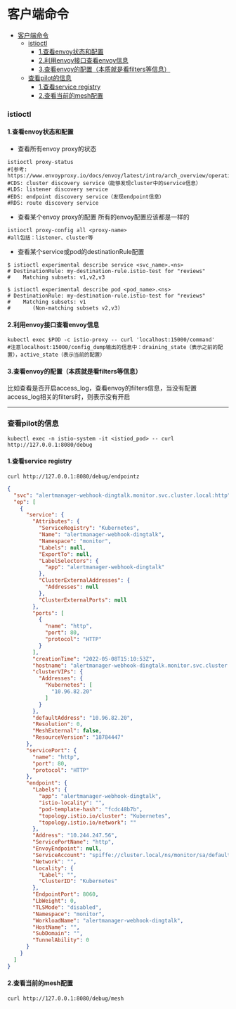 # 客户端命令

<!-- @import "[TOC]" {cmd="toc" depthFrom=1 depthTo=6 orderedList=false} -->
<!-- code_chunk_output -->

- [客户端命令](#客户端命令)
    - [istioctl](#istioctl)
      - [1.查看envoy状态和配置](#1查看envoy状态和配置)
      - [2.利用envoy接口查看envoy信息](#2利用envoy接口查看envoy信息)
      - [3.查看envoy的配置（本质就是看filters等信息）](#3查看envoy的配置本质就是看filters等信息)
    - [查看pilot的信息](#查看pilot的信息)
      - [1.查看service registry](#1查看service-registry)
      - [2.查看当前的mesh配置](#2查看当前的mesh配置)

<!-- /code_chunk_output -->

### istioctl

#### 1.查看envoy状态和配置

* 查看所有envoy proxy的状态
```shell
istioctl proxy-status
#[参考: https://www.envoyproxy.io/docs/envoy/latest/intro/arch_overview/operations/dynamic_configuration]
#CDS: cluster discovery service（能够发现cluster中的service信息）
#LDS: listener discovery service
#EDS: endpoint discovery service（发现endpoint信息）
#RDS: route discovery service
```

* 查看某个envoy proxy的配置
所有的envoy配置应该都是一样的
```shell
istioctl proxy-config all <proxy-name>
#all包括：listener、cluster等
```

* 查看某个service或pod的destinationRule配置
```shell
$ istioctl experimental describe service <svc_name>.<ns>
# DestinationRule: my-destination-rule.istio-test for "reviews"
#    Matching subsets: v1,v2,v3

$ istioctl experimental describe pod <pod_name>.<ns>
# DestinationRule: my-destination-rule.istio-test for "reviews"
#    Matching subsets: v1
#       (Non-matching subsets v2,v3)
```

#### 2.利用envoy接口查看envoy信息
```shell
kubectl exec $POD -c istio-proxy -- curl 'localhost:15000/command'
#注意localhost:15000/config_dump输出的信息中：draining_state（表示之前的配置），active_state（表示当前的配置）
```

#### 3.查看envoy的配置（本质就是看filters等信息）
比如查看是否开启access_log，查看envoy的filters信息，当没有配置access_log相关的filters时，则表示没有开启

***

### 查看pilot的信息

```shell
kubectl exec -n istio-system -it <istiod_pod> -- curl http://127.0.0.1:8080/debug
```

#### 1.查看service registry
```shell
curl http://127.0.0.1:8080/debug/endpointz
```

```json
{
  "svc": "alertmanager-webhook-dingtalk.monitor.svc.cluster.local:http",
  "ep": [
    {
      "service": {
        "Attributes": {
          "ServiceRegistry": "Kubernetes",
          "Name": "alertmanager-webhook-dingtalk",
          "Namespace": "monitor",
          "Labels": null,
          "ExportTo": null,
          "LabelSelectors": {
            "app": "alertmanager-webhook-dingtalk"
          },
          "ClusterExternalAddresses": {
            "Addresses": null
          },
          "ClusterExternalPorts": null
        },
        "ports": [
          {
            "name": "http",
            "port": 80,
            "protocol": "HTTP"
          }
        ],
        "creationTime": "2022-05-08T15:10:53Z",
        "hostname": "alertmanager-webhook-dingtalk.monitor.svc.cluster.local",
        "clusterVIPs": {
          "Addresses": {
            "Kubernetes": [
              "10.96.82.20"
            ]
          }
        },
        "defaultAddress": "10.96.82.20",
        "Resolution": 0,
        "MeshExternal": false,
        "ResourceVersion": "18784447"
      },
      "servicePort": {
        "name": "http",
        "port": 80,
        "protocol": "HTTP"
      },
      "endpoint": {
        "Labels": {
          "app": "alertmanager-webhook-dingtalk",
          "istio-locality": "",
          "pod-template-hash": "fcdc48b7b",
          "topology.istio.io/cluster": "Kubernetes",
          "topology.istio.io/network": ""
        },
        "Address": "10.244.247.56",
        "ServicePortName": "http",
        "EnvoyEndpoint": null,
        "ServiceAccount": "spiffe://cluster.local/ns/monitor/sa/default",
        "Network": "",
        "Locality": {
          "Label": "",
          "ClusterID": "Kubernetes"
        },
        "EndpointPort": 8060,
        "LbWeight": 0,
        "TLSMode": "disabled",
        "Namespace": "monitor",
        "WorkloadName": "alertmanager-webhook-dingtalk",
        "HostName": "",
        "SubDomain": "",
        "TunnelAbility": 0
      }
    }
  ]
}
```

#### 2.查看当前的mesh配置
```shell
curl http://127.0.0.1:8080/debug/mesh
```
